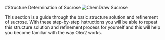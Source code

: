 #Structure Determination of Sucrose
![ChemDraw Sucrose](/images/sucrose_diagram.png)

This section is a guide through the basic structure solution and refinement of sucrose. With these step-by-step instructions you will be able to repeat this structure solution and refinement process for yourself and this will help you become familiar with the way Olex2 works.
